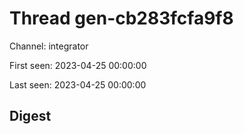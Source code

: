 # Thread gen-cb283fcfa9f8
Channel: integrator

First seen: 2023-04-25 00:00:00

Last seen: 2023-04-25 00:00:00

## Digest


